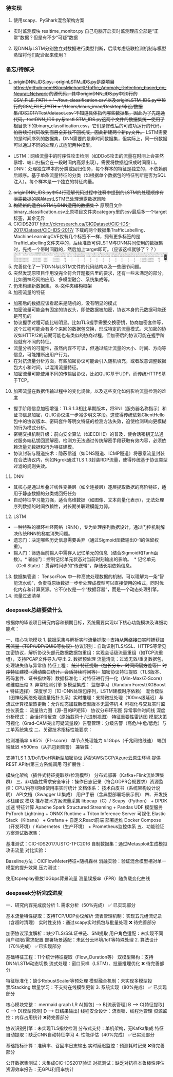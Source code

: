   ### 待实现
  1. 使用scapy、PyShark混合架构方案
  * 实时监测模块 realtime_monitor.py
      自己电脑开启实时监测理应全部是“正常”数据？但是有不少“可疑”数据
  2. 现DNN与LSTM分别独立对数据进行类型判断，后续考虑级联检测机制与模型蒸馏将他们配合起来使用？
  
  ### 备忘/待解决
  1. ~~originDNN_IDS.py、originLSTM_IDS.py是原项目 https://github.com/KlausMichael0/Taffic_Anomaly_Detection_based_on_Neural_Network 的源代码，其中originDNN_IDS.py中20行的CSV_FILE_PATH = '~/four_classification.csv'以及originLSTM_IDS.py中18行的CSV_FILE_PATH = '/Users/klaus_imac/Desktop/毕设/数据集/IDS2017/Test/dataset.csv'不知道具体指代哪些数据集，因此为了先跑通代码，testDNN_IDS.py与testLSTM_IDS.py这两个文件的数据集统一使用了根目录下的binary_classification.csv，它们是修改后的可成功运行的代码，怕后续把代码改到面目全非找不回初版，因此新建两个新py文件。~~
  LSTM需要的是时间序列的数据集，DNN需要的是非时间数据集，但实际上，同一份数据可以通过不同的处理方式适配两种模型。
  * LSTM：网络流量中的时序性攻击检测​（如DDoS攻击的流量在时间上会突然暴增、端口扫描会在一段时间内高频出现）。需要将数据组织成时间窗口。
  * DNN：处理独立样本的分类或回归任务，每个样本的特征是独立的，不依赖前后顺序。基于单条流量特征的分类（如根据单个数据包的特征判断是否为SQL注入）。每个样本是一个独立的特征向量。
  2. ~~originDNN_IDS.py中54行理解代码过程中注释中提到的LSTM的处理顺序有泄露数据的风险~~testLSTM已处理泄露数据风险
  3. ~~构建新的适合LSTM与DNN适用的数据集？~~ 原项目文件binary_classification.csv比原项目文件夹category里的csv最后多一个target标签，其余无异
  4. CICIDS2017 http://cicresearch.ca/CICDataset/CIC-IDS-2017/Dataset/CIC-IDS-2017/ 下载的两个数据集TrafficLabelling、MachineLearningCVE仅有几个标签不一样，拥有更多标签的是TrafficLabelling文件夹中的，后续准备可供LSTM与DNN共同使用的数据集时，先找一个带时间戳的，然后加上target即可。（应该这样就够了？？）
 ![alt text](image.png)
  5. 完善优化了一下DNN与LSTM文件的代码结构以及一些细节问题。
  6. 突然发现原项目作用没完全符合开题报告里的要求，还有一些未满足的部分，比如图神经网络应用、多模型融合、系统集成等。
  7. 仍未构建新数据集。
  ~~8. 文件夹结构框架~~
  9. 加密流量的特征
  * 加密后的数据应该看起来是随机的，没有明显的模式
  * 加密流量可能会有固定的协议头，即使数据被加密，协议本身的元数据可能还是可见的
  * 协议握手过程可能比较明显。比如TLS握手需要交换密钥，协商加密套件等，这个过程可能会有多个来回的数据包交换，形成特定的流量模式。未加密的协议如HTTP/2的前期可能也有类似的协商过程，但加密后的协议可能在握手阶段就有不同的特征。
  * 流量分析的可能性，虽然内容不可读，但通过统计流量的大小、时间、方向等信息，可能推断出用户行为。
  * 在对抗流量分析方面，有些加密协议可能会引入随机填充，或者故意调整数据包大小和时间，以混淆流量特征。
  * 加密流量可能使用不同的传输层协议，比如QUIC基于UDP，而传统HTTPS基于TCP。
  10. 加密流量在数据传输过程中的变化规律，以及这些变化如何影响流量检测的难度
  * ​握手阶段信息加密增强：TLS 1.3相比早期版本，将SNI（服务器名称指示）和证书信息加密，QUIC协议进一步减少明文字段。这使得传统依赖ClientHello包中的协议版本、密码套件等明文特征的检测方法失效，迫使检测转向更模糊的行为模式分析。
  * 密钥交换机制升级：前向安全算法（如ECDHE）的普及，使会话密钥无法通过服务端私钥回溯解密。检测方无法通过传统解密手段获取有效内容，必须依赖流量元数据和行为特征建模。
  * 协议封装与隧道技术：隐蔽信道（如DNS隧道、ICMP隧道）将恶意流量封装在合法协议内，例如Ngrok通过TLS 1.3封装RDP流量，使得传统基于协议类型过滤的规则失效。
  11. DNN
  * 其核心是通过堆叠非线性变换层（如全连接层）逐层提取数据的高阶特征，适用于静态数据的分类或回归任务
  * 自动特征学习能力强，适合高维数据（如图像、文本向量化表示），无法处理序列数据的时间依赖性，对长期关联建模能力弱。
  12. LSTM
  * 一种特殊的循环神经网络（RNN），专为处理序列数据设计，通过门控机制解决传统RNN的梯度消失问题。
  * ​遗忘门：决定哪些历史信息需要丢弃（通过Sigmoid函数输出0-1的保留权重）。
  * ​输入门：筛选当前输入中需存入记忆单元的信息（结合Sigmoid和Tanh函数）。
​  * 输出门：控制记忆单元状态对当前时刻输出的影响。
​  * 记忆单元​（Cell State）：贯穿时间步的“传送带”，存储长期依赖信息。
  13. 数据集管道： TensorFlow 中一种高效处理数据的机制，可以理解为一条“智能流水线”，负责将原始数据一步步处理成模型可以直接使用的格式，同时优化内存和计算资源。它不仅仅是一个“数据容器”，而是一个动态处理引擎。
  14. 流量过滤清单





  ### deepseek总结要做什么
  根据你的毕设项目研究内容和预期目标，系统需要实现以下核心功能模块及详细功能点：

​一、核心功能模块
​1. 数据采集与解析
~~​实时流量抓取：支持从网络接口实时捕获加密流量（TCP/UDP/QUIC等协议）~~
​协议识别：自动识别TLS/SSL、HTTPS等常见加密协议，解析协议头部元数据
​数据包重组：实现会话级流量重组（如TCP流重组），支持PCAP文件导入/导出
​2. 数据预处理
​流量清洗：过滤无效/重复数据包，处理缺失值与异常值
​特征工程：
~~统计特征提取（包长分布、时间间隔方差等）~~
~~时序特征建模（滑动窗口统计、会话持续时间等）~~
加密协议特征提取（TLS版本、密码套件、证书指纹等）
​数据标准化：对特征进行归一化（Min-Max/Z-Score）和维度压缩
​3. 异常检测引擎
​多模型集成：
监督学习（Random Forest/XGBoost + 特征选择）
深度学习（1D-CNN处理包序列，LSTM建模时序依赖）
混合模型（图神经网络处理流量拓扑关系）
​实时推理：支持微批处理（100ms级延迟）与流式计算
​模型热更新：允许动态加载新模型版本无需停机
​4. 可视化与交互
​实时监控仪表盘：
流量热力图（源-目的IP矩阵）
协议分布环形图
异常事件时间线
​深度分析模式：
会话详情反查（原始载荷十六进制视图）
特征重要性雷达图
模型决策可视化（Grad-CAM突出可疑流量段）
​告警管理：分级告警（高危/中危/低危）与工单系统集成
​二、关键技术指标
​性能要求：

检测准确率 ≥85%（F1-score）
单节点处理能力 ≥1Gbps（千兆网络线速）
端到端延迟 ≤500ms（从抓包到告警）
​兼容性：

支持TLS 1.3/DoT/DoH等新型加密协议
适配AWS/GCP/Azure云原生环境
提供REST API供第三方系统调用
​可扩展性：

模块化架构（插件式特征提取器/检测模型）
分布式部署（Kafka+Flink流处理集群）
​三、非功能性需求
​安全审计：操作日志记录（符合GDPR合规要求）
​资源监控：CPU/内存/网络使用率实时统计
​文档体系：
技术白皮书（系统架构设计说明）
API文档（Swagger UI集成）
用户手册（含典型部署场景示例）
​四、开发技术栈建议
模块	推荐技术方案
​流量采集	libpcap（C）/ Scapy（Python） + DPDK加速
​特征计算	Apache Spark Structured Streaming + Pandas UDF
​模型服务	PyTorch Lightning + ONNX Runtime + Triton Inference Server
​可视化	Elastic Stack（Kibana） + Grafana + 自定义React前端
​部署运维	Docker Compose（开发环境）/ Kubernetes（生产环境） + Prometheus监控体系
​五、功能验证方案
​测试数据集：

基准测试：CIC-IDS2017/USTC-TFC2016
自制数据集：通过Metasploit生成模拟攻击流量
​对比实验：

Baseline方法：CICFlowMeter特征+随机森林
消融实验：验证混合模型相对单一模型的提升效果
​压力测试：

使用tcpreplay重放10Gbps背景流量
测量误报率（FPR）随负载变化曲线


### deepseek分析完成进度
一、研究内容完成度分析
​1. 需求分析（50%完成）​
✅ ​已实现部分

基本流量特性提取：支持TCP/UDP协议解析
流表管理机制：实现五元组流记录（含超时清理）
实时性支持：通过scapy实时抓包与批量处理
❌ ​待完善部分

加密协议深度解析：缺少TLS/SSL证书链、SNI提取
用户角色适配：未实现不同用户权限/需求配置
部署场景适配：未区分云环境/IoT等特殊处理
​2. 算法设计（70%完成）​
✅ ​已实现部分

基础特征工程：11个统计特征提取（Flow_Duration等）
双模型架构：支持DNN/LSTM动态切换
流式处理：窗口采样（LSTM）、批量推理优化
❌ ​待完善部分

特征标准化：缺少RobustScaler等预处理
模型融合机制：未实现多模型投票/Stacking
增量学习：不支持在线模型更新
​3. 系统实现（80%完成）​
✅ ​已实现部分

核心模块完整：
mermaid
graph LR
A[抓包] --> B[流表管理]
B --> C[特征提取]
C --> D[模型预测]
D --> E[结果输出]
线程安全设计：流表锁、线程池管理
资源监控：内存占用统计
❌ ​待完善部分

协议识别引擎：未实现TLS指纹检测
分布式支持：单机架构，无Kafka集成
特征自动提取：缺乏CNN自动特征学习
​4. 性能评估（40%完成）​
✅ ​已实现部分

基础指标计算：准确率、召回率日志输出
实时延迟监控：预测耗时记录
❌ ​待完善部分

公开数据集测试：未集成CIC-IDS2017验证
对抗测试：缺乏对抗样本鲁棒性评估
资源效率报告：无GPU利用率统计